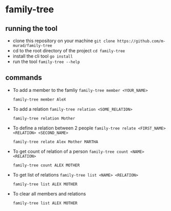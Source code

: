 # family-tree

## running the tool
 - clone this repository on your machine `git clone https://github.com/m-murad/family-tree`
 - cd to the root directory of the project `cd family-tree`
 - install the cli tool `go install`
 - run the tool `family-tree --help`
 
## commands
 - To add a member to the famliy
     `family-tree member <YOUR_NAME>`
     
       family-tree member AleX

 - To add a relation
      `family-tree relation <SOME_RELATION>`
      
       family-tree relation Mother

 - To define a relation between 2 people
      `family-tree relate <FIRST_NAME> <RELATION> <SECOND_NAME>`
      
       family-tree relate Alex Mother MARTHA

 - To get count of relation of a person
      `family-tree count <NAME> <RELATION>`
      
       family-tree count ALEX MOTHER

 - To get list of relations
      `family-tree list <NAME> <RELATION>`
      
       family-tree list ALEX MOTHER
       
 - To clear all members and relations
      
       family-tree list ALEX MOTHER
